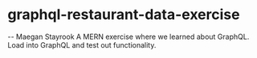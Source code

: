 # graphql-restaurant-data-exercise
-- Maegan Stayrook 
A MERN exercise where we learned about GraphQL.
Load into GraphQL and test out functionality.